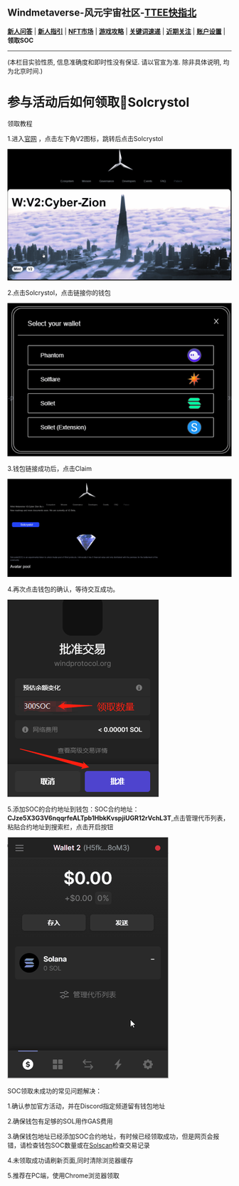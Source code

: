 ## Windmetaverse-风元宇宙社区-[TTEE快指北](Readme.md)

[**新人问答**](新人问答.md) | [**新人指引**](新人指引.md) | [**NFT市场**](NFT市场.md) | [**游戏攻略**](游戏攻略.md) | [**关键词速递**](关键词速递.md) | [**近期关注**](近期关注.md) | [**账户设置**](账户设置.md) | **领取SOC**

---

(本栏目实验性质, 信息准确度和即时性没有保证. 请以官宣为准. 除非具体说明, 均为北京时间.)
# 参与活动后如何领取💎Solcrystol

领取教程


1.进入[官网](https://www.windprotocol.org/)  ，点击左下角V2图标，跳转后点击Solcrystol

![image2.gif](src/img/img_get_SOC/image2.gif)

2.点击Solcrystol，点击链接你的钱包

![image3.png](src/img/img_get_SOC/image3.png)

3.钱包链接成功后，点击Claim

![image5.gif](src/img/img_get_SOC/image5.gif)

4.再次点击钱包的确认，等待交互成功。

![image1.png](src/img/img_get_SOC/image1.png)

5.添加SOC的合约地址到钱包：SOC合约地址：**CJze5X3G3V6nqqrfeALTpb1HbkKvspjiUGR12rVchL3T**,点击管理代币列表，粘贴合约地址到搜索栏，点击开启按钮

![image4.gif](src/img/img_get_SOC/image4.gif)





SOC领取未成功的常见问题解决：

 
1.确认参加官方活动，并在Discord指定频道留有钱包地址


2.确保钱包有足够的SOL用作GAS费用


3.确保钱包地址已经添加SOC合约地址，有时候已经领取成功，但是网页会报错，请检查钱包SOC数量或在[Solscan](https://solscan.io/token/CJze5X3G3V6nqqrfeALTpb1HbkKvspjiUGR12rVchL3T)检查交易记录


4.未领取成功请刷新页面,同时清除浏览器缓存

5.推荐在PC端，使用Chrome浏览器领取

